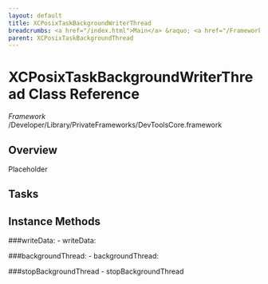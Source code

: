 ```yaml
---
layout: default
title: XCPosixTaskBackgroundWriterThread
breadcrumbs: <a href="/index.html">Main</a> &raquo; <a href="/Frameworks.html">Framework</a> &raquo; <a href="/Frameworks/DevToolsCore.html">DevToolsCore</a> &raquo; XCPosixTaskBackgroundWriterThread
parent: XCPosixTaskBackgroundThread 
---
```

# XCPosixTaskBackgroundWriterThread Class Reference

*Framework* /Developer/Library/PrivateFrameworks/DevToolsCore.framework

## Overview

Placeholder

## Tasks

## Instance Methods

<a name="-writeData:"></a>
###writeData:
    - writeData:

<a name="-backgroundThread:"></a>
###backgroundThread:
    - backgroundThread:

<a name="-stopBackgroundThread"></a>
###stopBackgroundThread
    - stopBackgroundThread

